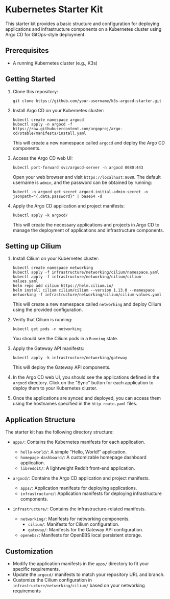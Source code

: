 # Kubernetes Starter Kit

This starter kit provides a basic structure and configuration for deploying applications and infrastructure components on a Kubernetes cluster using Argo CD for GitOps-style deployment.

## Prerequisites

- A running Kubernetes cluster (e.g., K3s)

## Getting Started

1. Clone this repository:
   ```
   git clone https://github.com/your-username/k3s-argocd-starter.git
   ```

2. Install Argo CD on your Kubernetes cluster:
   ```
   kubectl create namespace argocd
   kubectl apply -n argocd -f https://raw.githubusercontent.com/argoproj/argo-cd/stable/manifests/install.yaml
   ```

   This will create a new namespace called `argocd` and deploy the Argo CD components.

3. Access the Argo CD web UI:
   ```
   kubectl port-forward svc/argocd-server -n argocd 8080:443
   ```

   Open your web browser and visit `https://localhost:8080`. The default username is `admin`, and the password can be obtained by running:
   ```
   kubectl -n argocd get secret argocd-initial-admin-secret -o jsonpath="{.data.password}" | base64 -d
   ```

4. Apply the Argo CD application and project manifests:
   ```
   kubectl apply -k argocd/
   ```

   This will create the necessary applications and projects in Argo CD to manage the deployment of applications and infrastructure components.

## Setting up Cilium

1. Install Cilium on your Kubernetes cluster:
   ```
   kubectl create namespace networking
   kubectl apply -f infrastructure/networking/cilium/namespace.yaml
   kubectl apply -f infrastructure/networking/cilium/cilium-values.yaml
   helm repo add cilium https://helm.cilium.io/
   helm install cilium cilium/cilium --version 1.13.0 --namespace networking -f infrastructure/networking/cilium/cilium-values.yaml
   ```

   This will create a new namespace called `networking` and deploy Cilium using the provided configuration.

2. Verify that Cilium is running:
   ```
   kubectl get pods -n networking
   ```

   You should see the Cilium pods in a `Running` state.

3. Apply the Gateway API manifests:
   ```
   kubectl apply -k infrastructure/networking/gateway
   ```

   This will deploy the Gateway API components.

4. In the Argo CD web UI, you should see the applications defined in the `argocd` directory. Click on the "Sync" button for each application to deploy them to your Kubernetes cluster.

5. Once the applications are synced and deployed, you can access them using the hostnames specified in the `http-route.yaml` files.

## Application Structure

The starter kit has the following directory structure:

- `apps/`: Contains the Kubernetes manifests for each application.
  - `hello-world/`: A simple "Hello, World!" application.
  - `homepage-dashboard/`: A customizable homepage dashboard application.
  - `libreddit/`: A lightweight Reddit front-end application.

- `argocd/`: Contains the Argo CD application and project manifests.
  - `apps/`: Application manifests for deploying applications.
  - `infrastructure/`: Application manifests for deploying infrastructure components.

- `infrastructure/`: Contains the infrastructure-related manifests.
  - `networking/`: Manifests for networking components.
    - `cilium/`: Manifests for Cilium configuration.
    - `gateway/`: Manifests for the Gateway API configuration.
  - `openebs/`: Manifests for OpenEBS local persistent storage.

## Customization

- Modify the application manifests in the `apps/` directory to fit your specific requirements.
- Update the `argocd/` manifests to match your repository URL and branch.
- Customize the Cilium configuration in `infrastructure/networking/cilium/` based on your networking requirements
